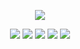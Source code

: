 
<div align=center>
    
![](https://github-profile-summary-cards.vercel.app/api/cards/profile-details?username=Heeeesung&theme=monokai)
    
</div>

<p align="center">
    <img src="https://img.shields.io/badge/react-61DAFB?style=for-the-badge&logo=react&logoColor=black">
    <img src="https://img.shields.io/badge/flutter-6DCCF8?style=for-the-badge&logo=flutter&logoColor=whte">
    <img src="https://img.shields.io/badge/Swift-E5422B?style=for-the-badge&logo=Swift&logoColor=white">
    <img src="https://img.shields.io/badge/Kotlin-black?style=for-the-badge&logo=Kotlin&logoColor=6933FF">
    <img src="https://img.shields.io/badge/firebase-FFCA28?style=for-the-badge&logo=firebase&logoColor=white">
</p>



